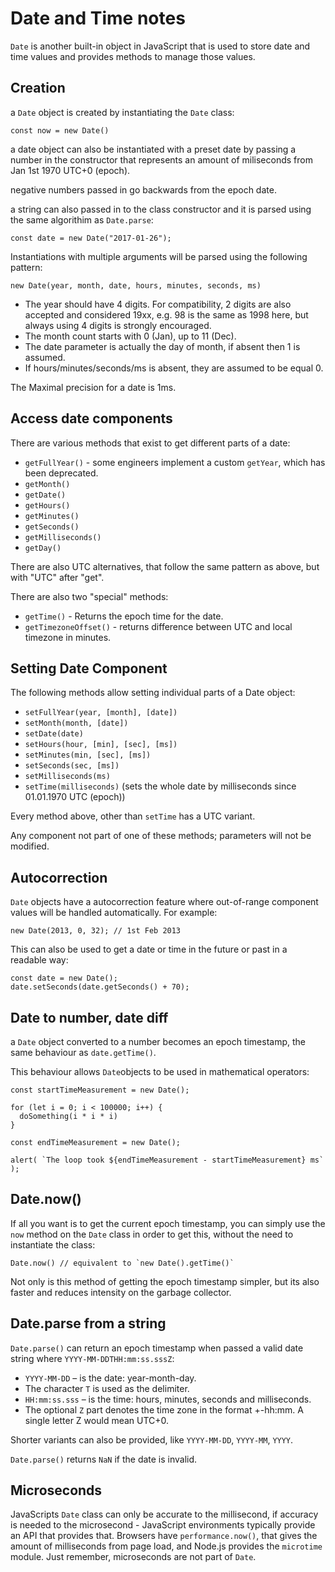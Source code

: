 # Date and Time notes

`Date` is another built-in object in JavaScript that is used to store date and time values and provides methods to manage those values.

## Creation

a `Date` object is created by instantiating the `Date` class:

```
const now = new Date()
```

a date object can also be instantiated with a preset date by passing a number in the constructor that represents an amount of miliseconds from Jan 1st 1970 UTC+0 (epoch).

negative numbers passed in go backwards from the epoch date.

a string can also passed in to the class constructor and it is parsed using the same algorithim as `Date.parse`:

```
const date = new Date("2017-01-26");
```

Instantiations with multiple arguments will be parsed using the following pattern:

```
new Date(year, month, date, hours, minutes, seconds, ms)
```

- The year should have 4 digits. For compatibility, 2 digits are also accepted and considered 19xx, e.g. 98 is the same as 1998 here, but always using 4 digits is strongly encouraged.
- The month count starts with 0 (Jan), up to 11 (Dec).
- The date parameter is actually the day of month, if absent then 1 is assumed.
- If hours/minutes/seconds/ms is absent, they are assumed to be equal 0.

The Maximal precision for a date is 1ms.

## Access date components

There are various methods that exist to get different parts of a date:

- `getFullYear()` - some engineers implement a custom `getYear`, which has been deprecated.
- `getMonth()`
- `getDate()`
- `getHours()`
- `getMinutes()`
- `getSeconds()`
- `getMilliseconds()`
- `getDay()`

There are also UTC alternatives, that follow the same pattern as above, but with "UTC" after "get".

There are also two "special" methods:

- `getTime()` - Returns the epoch time for the date.
- `getTimezoneOffset()` - returns difference between UTC and local timezone in minutes.

## Setting Date Component

The following methods allow setting individual parts of a Date object:

- `setFullYear(year, [month], [date])`
- `setMonth(month, [date])`
- `setDate(date)`
- `setHours(hour, [min], [sec], [ms])`
- `setMinutes(min, [sec], [ms])`
- `setSeconds(sec, [ms])`
- `setMilliseconds(ms)`
- `setTime(milliseconds)` (sets the whole date by milliseconds since 01.01.1970 UTC (epoch))

Every method above, other than `setTime` has a UTC variant.

Any component not part of one of these methods; parameters will not be modified.

## Autocorrection

`Date` objects have a autocorrection feature where out-of-range component values will be handled automatically. For example:

```
new Date(2013, 0, 32); // 1st Feb 2013
```

This can also be used to get a date or time in the future or past in a readable way:

```
const date = new Date();
date.setSeconds(date.getSeconds() + 70);
```

## Date to number, date diff

a `Date` object converted to a number becomes an epoch timestamp, the same behaviour as `date.getTime()`.

This behaviour allows  `Date`objects to be used in mathematical operators:

```
const startTimeMeasurement = new Date();

for (let i = 0; i < 100000; i++) {
  doSomething(i * i * i)
}

const endTimeMeasurement = new Date();

alert( `The loop took ${endTimeMeasurement - startTimeMeasurement} ms` );
```

## Date.now()

If all you want is to get the current epoch timestamp, you can simply use the `now` method on the `Date` class in order to get this, without the need to instantiate the class:

```
Date.now() // equivalent to `new Date().getTime()`
```

Not only is this method of getting the epoch timestamp simpler, but its also faster and reduces intensity on the garbage collector.

## Date.parse from a string

`Date.parse()` can return an epoch timestamp when passed a valid date string where `YYYY-MM-DDTHH:mm:ss.sssZ`:

- `YYYY-MM-DD` – is the date: year-month-day.
- The character `T` is used as the delimiter.
- `HH:mm:ss.sss` – is the time: hours, minutes, seconds and milliseconds.
- The optional `Z` part denotes the time zone in the format +-hh:mm. A single letter Z would mean UTC+0.

Shorter variants can also be provided, like `YYYY-MM-DD`, `YYYY-MM`, `YYYY`.

`Date.parse()` returns `NaN` if the date is invalid.

## Microseconds

JavaScripts `Date` class can only be accurate to the millisecond, if accuracy is needed to the microsecond - JavaScript environments typically provide an API that provides that. Browsers have `performance.now()`, that gives the amount of milliseconds from page load, and Node.js provides the `microtime` module. Just remember, microseconds are not part of `Date`.